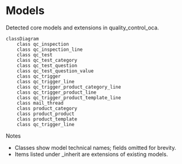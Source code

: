 # Models

Detected core models and extensions in quality_control_oca.

```mermaid
classDiagram
    class qc_inspection
    class qc_inspection_line
    class qc_test
    class qc_test_category
    class qc_test_question
    class qc_test_question_value
    class qc_trigger
    class qc_trigger_line
    class qc_trigger_product_category_line
    class qc_trigger_product_line
    class qc_trigger_product_template_line
    class mail_thread
    class product_category
    class product_product
    class product_template
    class qc_trigger_line
```

Notes
- Classes show model technical names; fields omitted for brevity.
- Items listed under _inherit are extensions of existing models.
